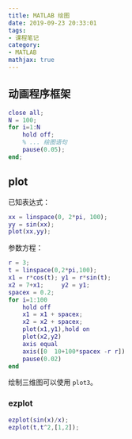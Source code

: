 ```yaml
---
title: MATLAB 绘图
date: 2019-09-23 20:33:01
tags:
- 课程笔记
category:
- MATLAB
mathjax: true
---
```


## 动画程序框架

```m
close all;
N = 100;
for i=1:N
    hold off;
    % ... 绘图语句
    pause(0.05);
end;
```

## plot

已知表达式：

```MATLAB
xx = linspace(0, 2*pi, 100);
yy = sin(xx);
plot(xx,yy);
```

参数方程：

```m
r = 3;
t = linspace(0,2*pi,100);
x1 = r*cos(t); y1 = r*sin(t);
x2 = 7+x1;     y2 = y1;
spacex = 0.2;
for i=1:100
    hold off
    x1 = x1 + spacex;
    x2 = x2 + spacex;
    plot(x1,y1),hold on
    plot(x2,y2)
    axis equal
    axis([0  10+100*spacex -r r])
    pause(0.02)
end
```

绘制三维图可以使用 `plot3`。

### ezplot

```MATLAB
ezplot(sin(x)/x);
ezplot(t,t^2,[1,2]);
```

